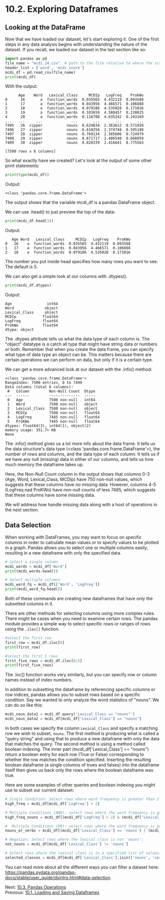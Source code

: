 # 10.2. Exploring Dataframes

## Looking at the DataFrame

Now that we have loaded our dataset, let's start exploring it. One of the first steps in any data analysis begins with 
understanding the nature of the dataset. If you recall, we loaded our dataset in the last section like so:

```python
import pandas as pd
file_name = "mcdi_24.csv"  # path to the file relative to where the script this code is
header_list = ['word', 'mcdi_score']
mcdi_df = pd.read_csv(file_name)
print(mcdi_df)
```
With the output:
```text
      Age    Word   Lexical_Class     MCDIp   LogFreq    ProKWo
0      16       a  function_words  0.035565  4.432119  0.093588
1      17       a  function_words  0.043956  4.466571  0.106888
2      18       a  function_words  0.079186  4.535028  0.171016
3      19       a  function_words  0.103659  4.580457  0.220025
4      20       a  function_words  0.116788  4.635242  0.243169
...   ...     ...             ...       ...       ...       ...
7495   26  zipper           nouns  0.629834  2.363612  0.571920
7496   27  zipper           nouns  0.610256  2.374748  0.595180
7497   28  zipper           nouns  0.769134  2.385606  0.724979
7498   29  zipper           nouns  0.671717  2.406540  0.668059
7499   30  zipper           nouns  0.820339  2.416641  0.775563

[7500 rows x 6 columns]
```

So what exactly have we created? Let's look at the output of some other print statements:
```python
print(type(mcdi_df))
```
Output: 
```text
<class 'pandas.core.frame.DataFrame'>
```
The output shows that the variable mcdi_df is a pandas DataFrame object. 

We can use .head() to just preview the top of the data:
```python
print(mcdi_df.head(3))
```
Output:
```text
   Age Word   Lexical_Class     MCDIp   LogFreq    ProKWo
0   16    a  function_words  0.035565  4.432119  0.093588
1   17    a  function_words  0.043956  4.466571  0.106888
2   18    a  function_words  0.079186  4.535028  0.171016
```
The number you put inside head specifies how many rows you want to see. The default is 5.

We can also get a simple look at our columns with .dtypes().
```python
print(mcdi_df.dtypes)
```
Output:
```text
Age                int64
Word              object
Lexical_Class     object
MCDIp            float64
LogFreq          float64
ProKWo           float64
dtype: object
```
The .dtypes attribute tells us what the data type of each column is. The "object" datatype is a catch all type that 
might have string data or numbers or both. Remember that when you create the data frame, you can specify what type of 
data type an object can be. This matters because there are certain operations we can perform on data, but only if it 
is a certain type.


We can get a more advanced look at our dataset with the .info() method:
```text
<class 'pandas.core.frame.DataFrame'>
RangeIndex: 7500 entries, 0 to 7499
Data columns (total 6 columns):
 #   Column         Non-Null Count  Dtype
---  ------         --------------  -----
 0   Age            7500 non-null   int64
 1   Word           7500 non-null   object
 2   Lexical_Class  7500 non-null   object
 3   MCDIp          7500 non-null   float64
 4   LogFreq        7485 non-null   float64
 5   ProKWo         7485 non-null   float64
dtypes: float64(3), int64(1), object(2)
memory usage: 351.7+ KB
None
```
The .info() method gives us a lot more info about the data frame. It tells us the data structure's data type 
(<class 'pandas.core.frame.DataFrame'>), the number of rows and columns, and the data type of each column. It tells us 
if we have any null (missing) data in either of our columns, and tells us how much memory the dataframe takes up.

Here, the Non-Null Count column in the output shows that columns 0-3 (Age, Word, Lexical_Class, MCDIp) have
750 non-null values, which suggests that these columns have no missing data. However, columns 4-5 (LogFreq nad ProKWo) 
have non-null counts of less 7485, which suggests that these columns have some missing data. 

We will address how handle missing data along with a host of operations in the next section.

## Data Selection

When working with DataFrames, you may want to focus on specific columns in order to calculate mean values or 
to specify values to be plotted in a graph. Pandas allows you to select one or multiple columns easily, resulting in 
a new dataframe with only the specified data.

```python
# Select a single column
mcdi_words = mcdi_df['Word']
print(mcdi_words.head())

# Select multiple columns
mcdi_word_fq = mcdi_df[['Word', 'LogFreq']]
print(mcdi_word_fq.head())
```
Both of these commands are creating new dataframes that have only the subsetted columns in it.

There are other methods for selecting columns using more complex rules. There might be cases when you need to examine 
certain rows. The pandas module provides a simple way to select specific rows or ranges of rows using the `.iloc[]` 
function.
```python
#select the first row
first_row = mcdi_df.iloc[0]
print(first_row)

#select the first 5 rows
first_five_rows = mcdi_df.iloc[0:5]
print(first_five_rows)
```
The .loc[] function works very similarly, but you can specify row or column names instead of index numbers.

In addition to subsetting the dataframe by referencing specific columns or row indices, pandas allows you to subset 
rows based on a specific condition. Say we wanted to only analyze the word statistics of "nouns". We can do so like 
this:
```python
mcdi_noun_data1 = mcdi_df.query('Lexical_Class == "nouns"')
mcdi_noun_data2 = mcdi_df[mcdi_df['Lexical_Class'] == "nouns"]
```
In both cases we specify the column `Lexical_Class` and specify a matching row we wish to subset, `nouns`. 
The first method is producing what is called a "query string" and using that to produce a new dataframe with only the 
data that matches the query. The second method is using a method called boolean indexing. The inner part 
(mcdi_df['Lexical_Class'] == "nouns") return a boolean entry for each row (True or False) corresponding to 
whether the row matches the condition specified. Inserting the resulting boolean dataframe (a single columns of trues 
and falses) into the dataframe itself then gives us back only the rows where the boolean dataframe was true.

Here are some examples of other queries and boolean indexing you might use to subset our current dataset:
```python
# Single Condition: Select rows where word frequency is greater than 2
high_freq = mcdi_df[mcdi_df['LogFreq'] > 2]

# Multiple Conditions (AND): select rows where the word frequency is greater than 2, and the lexical class is 'nouns':
high_freq_nouns = mcdi_df[(mcdi_df['LogFreq'] > 2) & (mcdi_df['Lexical_Class'] == 'nouns')]

#  Multiple Conditions (OR): select rows where the word frequency is greater than 2, and the lexical class is 'nouns':
nouns_or_verbs = mcdi_df[(mcdi_df['Lexical_Class'] == 'nouns') | (mcdi_df['Lexical_Class'] == 'verbs')]

# Negation: Select rows where the lexical class is not 'nouns':
not_nouns = mcdi_df[mcdi_df['Lexical_Class'] != 'nouns']

# Select rows where the lexical class is in a specified list of values:
selected_classes = mcdi_df[mcdi_df['Lexical_Class'].isin(['nouns', 'verbs', 'adjectives'])]
```
You can read more about all the different ways you can filter a dataset here:
https://pandas.pydata.org/pandas-docs/stable/user_guide/dsintro.html#data-selection.

Next: [10.3. Pandas Operations](10.3.%20Pandas%20Operations.md)<br>
Previous: [10.1. Loading and Saving Dataframes](10.1.%20Loading%20and%20Saving%20DataFrames.md)
